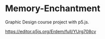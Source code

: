 # Memory-Enchantment
Graphic Design course project with p5.js.

https://editor.p5js.org/Erdem/full/YUrg708cv
